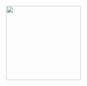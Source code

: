<p align="center">
  <a href="https://cdnlogo.com/logo/the-torch_113330.html">
    <img src="https://www.cdnlogo.com/logos/t/76/the-torch.svg" width="200">
  </a>
</p>
